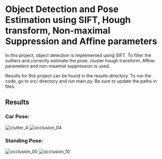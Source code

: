 # Object Detection and Pose Estimation using SIFT, Hough transform, Non-maximal Suppression and Affine parameters

In this project, object detection is implemented using SIFT. To filter the outliers and correctly estimate the pose, cluster hough transform, Affine parameters and non-maximal suppression is used.

Results for this project can be found in the results directory.
To run the code, go to src/ directory and run main.py. Be sure to update the paths in files.

## Results

### Car Pose:

![clutter_4](https://github.com/gprajwalpoojari/Sift-Implementation/assets/53962958/4fdced4d-cb79-43ad-b046-385f78a4d84b)
![occlusion_04](https://github.com/gprajwalpoojari/Sift-Implementation/assets/53962958/a75d03e8-aba7-4e4a-86d5-7e2fe0124378)

### Standing Pose:

![occlusion_00](https://github.com/gprajwalpoojari/Sift-Implementation/assets/53962958/04fa9a37-ab1a-4614-a567-4cd2c784ff5c)
![occlusion_10](https://github.com/gprajwalpoojari/Sift-Implementation/assets/53962958/fd7f5511-e75e-4db4-aa0a-4f6a0c84364f)
